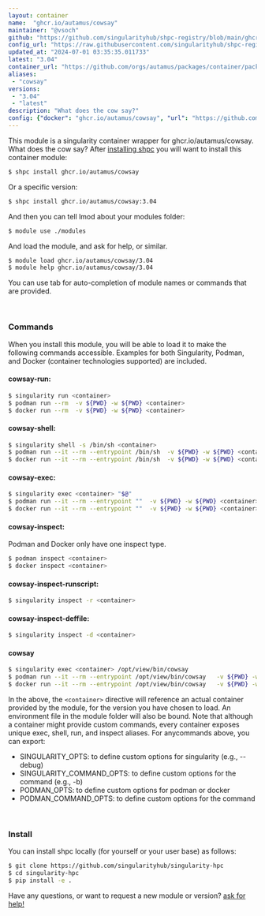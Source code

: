 ```yaml
---
layout: container
name:  "ghcr.io/autamus/cowsay"
maintainer: "@vsoch"
github: "https://github.com/singularityhub/shpc-registry/blob/main/ghcr.io/autamus/cowsay/container.yaml"
config_url: "https://raw.githubusercontent.com/singularityhub/shpc-registry/main/ghcr.io/autamus/cowsay/container.yaml"
updated_at: "2024-07-01 03:35:35.011733"
latest: "3.04"
container_url: "https://github.com/orgs/autamus/packages/container/package/cowsay"
aliases:
 - "cowsay"
versions:
 - "3.04"
 - "latest"
description: "What does the cow say?"
config: {"docker": "ghcr.io/autamus/cowsay", "url": "https://github.com/orgs/autamus/packages/container/package/cowsay", "maintainer": "@vsoch", "description": "What does the cow say?", "latest": {"3.04": "sha256:d0af39feede76382aa73a3938133e2415204be999997be1b24166e189b2e807b"}, "tags": {"3.04": "sha256:d0af39feede76382aa73a3938133e2415204be999997be1b24166e189b2e807b", "latest": "sha256:d0af39feede76382aa73a3938133e2415204be999997be1b24166e189b2e807b"}, "aliases": {"cowsay": "/opt/view/bin/cowsay"}}
---
```


This module is a singularity container wrapper for ghcr.io/autamus/cowsay.
What does the cow say?
After [installing shpc](#install) you will want to install this container module:


```bash
$ shpc install ghcr.io/autamus/cowsay
```

Or a specific version:

```bash
$ shpc install ghcr.io/autamus/cowsay:3.04
```

And then you can tell lmod about your modules folder:

```bash
$ module use ./modules
```

And load the module, and ask for help, or similar.

```bash
$ module load ghcr.io/autamus/cowsay/3.04
$ module help ghcr.io/autamus/cowsay/3.04
```

You can use tab for auto-completion of module names or commands that are provided.

<br>

### Commands

When you install this module, you will be able to load it to make the following commands accessible.
Examples for both Singularity, Podman, and Docker (container technologies supported) are included.

#### cowsay-run:

```bash
$ singularity run <container>
$ podman run --rm  -v ${PWD} -w ${PWD} <container>
$ docker run --rm  -v ${PWD} -w ${PWD} <container>
```

#### cowsay-shell:

```bash
$ singularity shell -s /bin/sh <container>
$ podman run --it --rm --entrypoint /bin/sh  -v ${PWD} -w ${PWD} <container>
$ docker run --it --rm --entrypoint /bin/sh  -v ${PWD} -w ${PWD} <container>
```

#### cowsay-exec:

```bash
$ singularity exec <container> "$@"
$ podman run --it --rm --entrypoint ""  -v ${PWD} -w ${PWD} <container> "$@"
$ docker run --it --rm --entrypoint ""  -v ${PWD} -w ${PWD} <container> "$@"
```

#### cowsay-inspect:

Podman and Docker only have one inspect type.

```bash
$ podman inspect <container>
$ docker inspect <container>
```

#### cowsay-inspect-runscript:

```bash
$ singularity inspect -r <container>
```

#### cowsay-inspect-deffile:

```bash
$ singularity inspect -d <container>
```


#### cowsay

```bash
$ singularity exec <container> /opt/view/bin/cowsay
$ podman run --it --rm --entrypoint /opt/view/bin/cowsay   -v ${PWD} -w ${PWD} <container> -c " $@"
$ docker run --it --rm --entrypoint /opt/view/bin/cowsay   -v ${PWD} -w ${PWD} <container> -c " $@"
```



In the above, the `<container>` directive will reference an actual container provided
by the module, for the version you have chosen to load. An environment file in the
module folder will also be bound. Note that although a container
might provide custom commands, every container exposes unique exec, shell, run, and
inspect aliases. For anycommands above, you can export:

 - SINGULARITY_OPTS: to define custom options for singularity (e.g., --debug)
 - SINGULARITY_COMMAND_OPTS: to define custom options for the command (e.g., -b)
 - PODMAN_OPTS: to define custom options for podman or docker
 - PODMAN_COMMAND_OPTS: to define custom options for the command

<br>

### Install

You can install shpc locally (for yourself or your user base) as follows:

```bash
$ git clone https://github.com/singularityhub/singularity-hpc
$ cd singularity-hpc
$ pip install -e .
```

Have any questions, or want to request a new module or version? [ask for help!](https://github.com/singularityhub/singularity-hpc/issues)